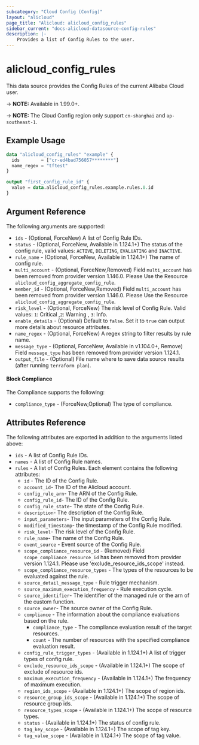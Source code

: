 ```yaml
---
subcategory: "Cloud Config (Config)"
layout: "alicloud"
page_title: "Alicloud: alicloud_config_rules"
sidebar_current: "docs-alicloud-datasource-config-rules"
description: |-
    Provides a list of Config Rules to the user.
---
```


# alicloud\_config\_rules

This data source provides the Config Rules of the current Alibaba Cloud user.

-> **NOTE:**  Available in 1.99.0+.

-> **NOTE:** The Cloud Config region only support `cn-shanghai` and `ap-southeast-1`.

## Example Usage

```terraform
data "alicloud_config_rules" "example" {
  ids        = ["cr-ed4bad756057********"]
  name_regex = "tftest"
}

output "first_config_rule_id" {
  value = data.alicloud_config_rules.example.rules.0.id
}
```

## Argument Reference

The following arguments are supported:

* `ids` - (Optional, ForceNew) A list of Config Rule IDs.
* `status` - (Optional, ForceNew, Available in 1.124.1+) The status of the config rule, valid values: `ACTIVE`, `DELETING`, `EVALUATING` and `INACTIVE`. 
* `rule_name` - (Optional, ForceNew, Available in 1.124.1+) The name of config rule.
* `multi_account` - (Optional, ForceNew,Removed) Field `multi_account` has been removed from provider version 1.146.0. Please Use the Resource `alicloud_config_aggregate_config_rule`.
* `member_id` - (Optional, ForceNew,Removed) Field `multi_account` has been removed from provider version 1.146.0. Please Use the Resource `alicloud_config_aggregate_config_rule`.
* `risk_level` - (Optional, ForceNew) The risk level of Config Rule. Valid values: `1`: Critical ,`2`: Warning , `3`: Info.
* `enable_details` - (Optional) Default to `false`. Set it to `true` can output more details about resource attributes.
* `name_regex` - (Optional, ForceNew) A regex string to filter results by rule name.
* `message_type` - (Optional, ForceNew,  Available in v1.104.0+, Remove) Field `message_type` has been removed from provider version 1.124.1.
* `output_file` - (Optional) File name where to save data source results (after running `terraform plan`).

#### Block Compliance

The Compliance supports the following:
* `compliance_type` - (ForceNew,Optional) The type of compliance.

## Attributes Reference

The following attributes are exported in addition to the arguments listed above:

* `ids` - A list of Config Rule IDs.
* `names` - A list of Config Rule names.
* `rules` - A list of Config Rules. Each element contains the following attributes:
    * `id` - The ID of the Config Rule.
    * `account_id`- The ID of the Alicloud account.
    * `config_rule_arn`- The ARN of the Config Rule.
    * `config_rule_id`- The ID of the Config Rule.
    * `config_rule_state`- The state of the Config Rule.
    * `description`- The description of the Config Rule.
    * `input_parameters`- The input parameters of the Config Rule.
    * `modified_timestamp`- the timestamp of the Config Rule modified.
    * `risk_level`- The risk level of the Config Rule.
    * `rule_name`- The name of the Config Rule.
    * `event_source` - Event source of the Config Rule.
    * `scope_compliance_resource_id` - (Removed)  Field `scope_compliance_resource_id` has been removed from provider version 1.124.1. Please use 'exclude_resource_ids_scope' instead. 
    * `scope_compliance_resource_types` - The types of the resources to be evaluated against the rule.
    * `source_detail_message_type` - Rule trigger mechanism.
    * `source_maximum_execution_frequency` - Rule execution cycle. 
    * `source_identifier`- The identifier of the managed rule or the arn of the custom function.
    * `source_owner`- The source owner of the Config Rule.
    * `compliance` - The information about the compliance evaluations based on the rule.
        * `compliance_type` - The compliance evaluation result of the target resources.
        * `count` - The number of resources with the specified compliance evaluation result.
    * `config_rule_trigger_types` - (Available in 1.124.1+) A list of trigger types of config rule.
    * `exclude_resource_ids_scope` - (Available in 1.124.1+) The scope of exclude of resource ids.
    * `maximum_execution_frequency` - (Available in 1.124.1+) The frequency of maximum execution.
    * `region_ids_scope` - (Available in 1.124.1+) The scope of region ids.
    * `resource_group_ids_scope` - (Available in 1.124.1+) The scope of resource group ids.
    * `resource_types_scope` - (Available in 1.124.1+) The scope of resource types.
    * `status` - (Available in 1.124.1+) The status of config rule.
    * `tag_key_scope` - (Available in 1.124.1+) The scope of tag key.
    * `tag_value_scope` - (Available in 1.124.1+) The scope of tag value.
